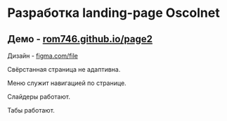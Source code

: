 # Разработка landing-page Oscolnet

## Демо - [rom746.github.io/page2](https://rom746.github.io/page2/)

Дизайн - [figma.com/file](https://www.figma.com/file/2T7csSpFmxCQPJiJkZIBGs/%5BPublished%5D%5BRU%5D-%C2%ABOskolnet%C2%BB?node-id=0%3A1)

Свёрстанная страница не адаптивна.

Меню служит навигацией по странице.

Слайдеры работают.

Табы работают.
